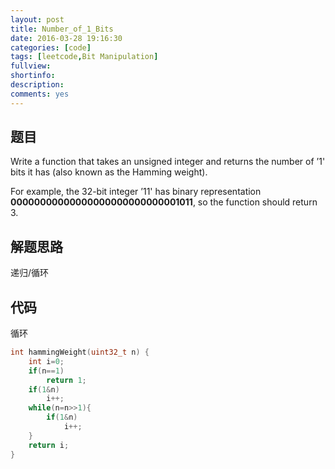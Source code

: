 ```yaml
---
layout: post
title: Number_of_1_Bits
date: 2016-03-28 19:16:30
categories: [code]
tags: [leetcode,Bit Manipulation]
fullview: 
shortinfo: 
description: 
comments: yes
---
```


## 题目

Write a function that takes an unsigned integer and returns the number of ’1' bits it has (also known as the Hamming weight).

For example, the 32-bit integer ’11' has binary representation **00000000000000000000000000001011**, so the function should return 3.

## 解题思路

递归/循环

## 代码

循环

``` c
int hammingWeight(uint32_t n) {
    int i=0;
    if(n==1)
        return 1;
    if(1&n)
        i++;
    while(n=n>>1){
        if(1&n)
            i++;
    }
    return i;
}
```